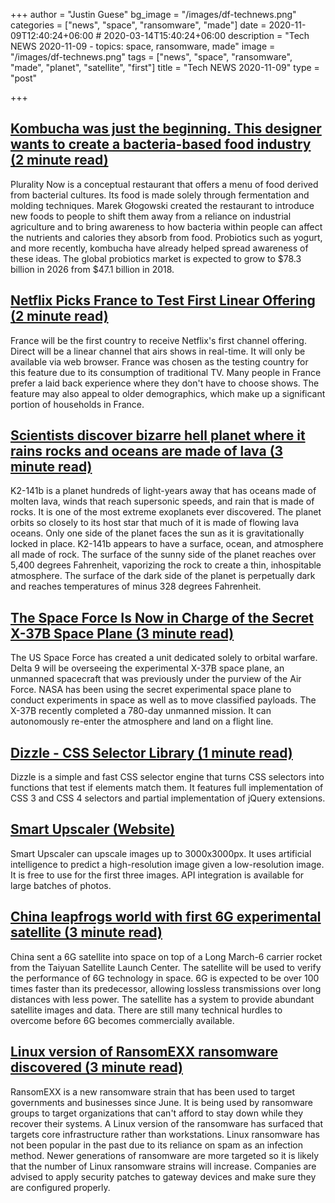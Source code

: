+++
author = "Justin Guese"
bg_image = "/images/df-technews.png"
categories = ["news", "space", "ransomware", "made"]
date = 2020-11-09T12:40:24+06:00 # 2020-03-14T15:40:24+06:00
description = "Tech NEWS 2020-11-09 - topics: space, ransomware, made"
image = "/images/df-technews.png"
tags = ["news", "space", "ransomware", "made", "planet", "satellite", "first"]
title = "Tech NEWS 2020-11-09"
type = "post"

+++

## [Kombucha was just the beginning. This designer wants to create a bacteria-based food industry (2 minute read)](https://www.fastcompany.com/90572503/kombucha-was-just-the-beginning-this-designer-want-to-create-a-bacteria-based-food-industry/1/01000175acb336ab-40444805-91d6-4141-b389-a16f50255f46-000000/1PML-30v5UNCa2Pu2-XphchWuqBUuvNTUaZbbjYkNPY=166)

Plurality Now is a conceptual restaurant that offers a menu of food derived from bacterial cultures. Its food is made solely through fermentation and molding techniques. Marek Głogowski created the restaurant to introduce new foods to people to shift them away from a reliance on industrial agriculture and to bring awareness to how bacteria within people can affect the nutrients and calories they absorb from food. Probiotics such as yogurt, and more recently, kombucha have already helped spread awareness of these ideas. The global probiotics market is expected to grow to $78.3 billion in 2026 from $47.1 billion in 2018.

## [Netflix Picks France to Test First Linear Offering (2 minute read)](https://variety.com/2020/film/global/netflix-linear-channel-test-1234824339//1/01000175acb336ab-40444805-91d6-4141-b389-a16f50255f46-000000/htoOx4bJMLlzUlS3t0myPP2WVCjia4JFFU8OXXTiW04=166)

France will be the first country to receive Netflix's first channel offering. Direct will be a linear channel that airs shows in real-time. It will only be available via web browser. France was chosen as the testing country for this feature due to its consumption of traditional TV. Many people in France prefer a laid back experience where they don't have to choose shows. The feature may also appeal to older demographics, which make up a significant portion of households in France.

## [Scientists discover bizarre hell planet where it rains rocks and oceans are made of lava (3 minute read)](https://www.cbsnews.com/news/astronomers-discover-hell-planet-k2-141b-rock-rain-lava-oceans//1/01000175acb336ab-40444805-91d6-4141-b389-a16f50255f46-000000/7sh55ynJanzU9lrovrQiELA9UkHIA9PxpAM_vht0UM4=166)

K2-141b is a planet hundreds of light-years away that has oceans made of molten lava, winds that reach supersonic speeds, and rain that is made of rocks. It is one of the most extreme exoplanets ever discovered. The planet orbits so closely to its host star that much of it is made of flowing lava oceans. Only one side of the planet faces the sun as it is gravitationally locked in place. K2-141b appears to have a surface, ocean, and atmosphere all made of rock. The surface of the sunny side of the planet reaches over 5,400 degrees Fahrenheit, vaporizing the rock to create a thin, inhospitable atmosphere. The surface of the dark side of the planet is perpetually dark and reaches temperatures of minus 328 degrees Fahrenheit.

## [The Space Force Is Now in Charge of the Secret X-37B Space Plane (3 minute read)](https://www.military.com/daily-news/2020/11/05/space-force-now-charge-of-secret-x-37b-space-plane.html/1/01000175acb336ab-40444805-91d6-4141-b389-a16f50255f46-000000/ZFHHwKfO2p5m9UGOOn5ca02eVxj816FwEBh-zU9XJzc=166)

The US Space Force has created a unit dedicated solely to orbital warfare. Delta 9 will be overseeing the experimental X-37B space plane, an unmanned spacecraft that was previously under the purview of the Air Force. NASA has been using the secret experimental space plane to conduct experiments in space as well as to move classified payloads. The X-37B recently completed a 780-day unmanned mission. It can autonomously re-enter the atmosphere and land on a flight line.

## [Dizzle - CSS Selector Library (1 minute read)](https://blog.svarun.dev/dizzle-css-selector-library/1/01000175acb336ab-40444805-91d6-4141-b389-a16f50255f46-000000/ddhY9poSw5jjMYSXApalt7XcyLT3XdpzMq06A1EkRJM=166)

Dizzle is a simple and fast CSS selector engine that turns CSS selectors into functions that test if elements match them. It features full implementation of CSS 3 and CSS 4 selectors and partial implementation of jQuery extensions.

## [Smart Upscaler (Website)](https://icons8.com/upscaler//1/01000175acb336ab-40444805-91d6-4141-b389-a16f50255f46-000000/umEiItYEds3a5JGA0UH4OdM87cppa5fYRcY5bvsqY4U=166)

Smart Upscaler can upscale images up to 3000x3000px. It uses artificial intelligence to predict a high-resolution image given a low-resolution image. It is free to use for the first three images. API integration is available for large batches of photos.

## [China leapfrogs world with first 6G experimental satellite (3 minute read)](https://asiatimes.com/2020/11/china-leapfrogs-world-with-first-6g-experimental-satellite//1/01000175acb336ab-40444805-91d6-4141-b389-a16f50255f46-000000/lp3RS2g9_pET53tJt_sOk7D4CDn_Hq3KBlQMG0NlWvk=166)

China sent a 6G satellite into space on top of a Long March-6 carrier rocket from the Taiyuan Satellite Launch Center. The satellite will be used to verify the performance of 6G technology in space. 6G is expected to be over 100 times faster than its predecessor, allowing lossless transmissions over long distances with less power. The satellite has a system to provide abundant satellite images and data. There are still many technical hurdles to overcome before 6G becomes commercially available.

## [Linux version of RansomEXX ransomware discovered (3 minute read)](https://www.zdnet.com/index.php/category/2381/index.php/article/linux-version-of-ransomexx-ransomware-discovered//1/01000175acb336ab-40444805-91d6-4141-b389-a16f50255f46-000000/swAN3oRgmxKO9KOwrmWu-fNylpOHt1MtuyiKKOERdc4=166)

RansomEXX is a new ransomware strain that has been used to target governments and businesses since June. It is being used by ransomware groups to target organizations that can't afford to stay down while they recover their systems. A Linux version of the ransomware has surfaced that targets core infrastructure rather than workstations. Linux ransomware has not been popular in the past due to its reliance on spam as an infection method. Newer generations of ransomware are more targeted so it is likely that the number of Linux ransomware strains will increase. Companies are advised to apply security patches to gateway devices and make sure they are configured properly.

